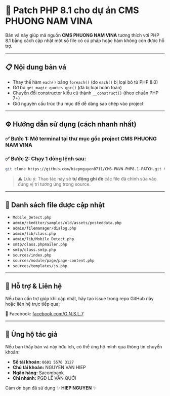 # 🔧 Patch PHP 8.1 cho dự án CMS PHUONG NAM VINA

Bản vá này giúp mã nguồn **CMS PHUONG NAM VINA** tương thích với PHP 8.1 bằng cách cập nhật một số file có cú pháp hoặc hàm không còn được hỗ trợ.

---

## 📋 Nội dung bản vá

- Thay thế hàm `each()` bằng `foreach()` (do `each()` bị loại bỏ từ PHP 8.0)
- Gỡ bỏ `get_magic_quotes_gpc()` (đã bị loại hoàn toàn)
- Chuyển đổi constructor kiểu cũ thành `__construct()` (theo chuẩn PHP 7+)
- Giữ nguyên cấu trúc thư mục để dễ dàng sao chép vào project

---

## ⚙️ Hướng dẫn sử dụng (cách nhanh nhất)

### ✅ Bước 1: Mở terminal tại thư mục gốc project CMS PHUONG NAM VINA

### ✅ Bước 2: Chạy 1 dòng lệnh sau:

```bash
git clone https://github.com/hiepnguyen0711/CMS-PNVN-PHP8.1-PATCH.git temp-patch && cp -r temp-patch/* ./ && rm -rf temp-patch
```

> ⚠️ Lưu ý: Thao tác này sẽ **tự động ghi đè** các file đã chỉnh sửa vào đúng vị trí tương ứng trong source.

---

## 📁 Danh sách file được cập nhật

- `Mobile_Detect.php`
- `admin/ckeditor/samples/old/assets/posteddata.php`
- `admin/filemanager/dialog.php`
- `admin/lib/class.php`
- `admin/lib/Mobile_Detect.php`
- `smtp/class.phpmailer.php`
- `smtp/class.smtp.php`
- `sources/index.php`
- `sources/module/page/page-content.php`
- `sources/templates/js.php`

---

## 🤝 Hỗ trợ & Liên hệ

Nếu bạn cần trợ giúp khi cập nhật, hãy tạo issue trong repo GitHub này hoặc liên hệ trực tiếp qua:

📘 Facebook: [facebook.com/G.N.S.L.7](https://www.facebook.com/G.N.S.L.7/)

---

## 💖 Ủng hộ tác giả

Nếu bạn thấy bản vá này hữu ích, có thể ủng hộ mình qua thông tin chuyển khoản:

- **Số tài khoản:** `0601 5576 3127`
- **Chủ tài khoản:** NGUYEN VAN HIEP
- **Ngân hàng:** Sacombank
- **Chi nhánh:** PGD LÊ VĂN QUỚI

Cảm ơn bạn đã sử dụng ✨ **HIEP NGUYEN** ✨
